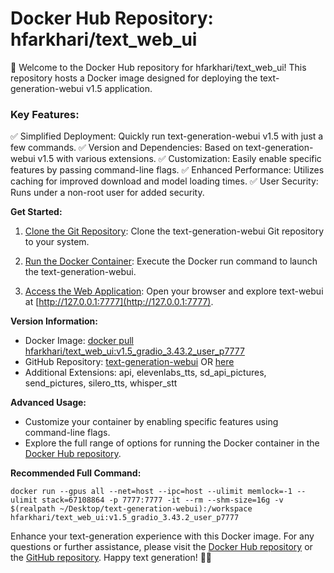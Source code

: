 # Docker Hub Repository: hfarkhari/text_web_ui

🚀 Welcome to the Docker Hub repository for hfarkhari/text_web_ui! This repository hosts a Docker image designed for deploying the text-generation-webui v1.5 application.

### Key Features:

✅ Simplified Deployment: Quickly run text-generation-webui v1.5 with just a few commands.
✅ Version and Dependencies: Based on text-generation-webui v1.5 with various extensions.
✅ Customization: Easily enable specific features by passing command-line flags.
✅ Enhanced Performance: Utilizes caching for improved download and model loading times.
✅ User Security: Runs under a non-root user for added security.

**Get Started:**

1. [Clone the Git Repository](https://github.com/oobabooga/text-generation-webui): Clone the text-generation-webui Git repository to your system.

2. [Run the Docker Container](https://hub.docker.com/r/hfarkhari/text_web_ui): Execute the Docker run command to launch the text-generation-webui.

3. [Access the Web Application](https://hub.docker.com/r/hfarkhari/text_web_ui): Open your browser and explore text-webui at [http://127.0.0.1:7777](http://127.0.0.1:7777).

**Version Information:**

- Docker Image: [docker pull hfarkhari/text_web_ui:v1.5_gradio_3.43.2_user_p7777](https://hub.docker.com/r/hfarkhari/text_web_ui)
- GitHub Repository: [text-generation-webui](https://github.com/HFarkhari/Text_Generation_WebUI) OR [here](https://github.com/oobabooga/text-generation-webui)
- Additional Extensions: api, elevenlabs_tts, sd_api_pictures, send_pictures, silero_tts, whisper_stt

**Advanced Usage:**

- Customize your container by enabling specific features using command-line flags.
- Explore the full range of options for running the Docker container in the [Docker Hub repository](https://hub.docker.com/r/hfarkhari/text_web_ui).

**Recommended Full Command:**

```shell
docker run --gpus all --net=host --ipc=host --ulimit memlock=-1 --ulimit stack=67108864 -p 7777:7777 -it --rm --shm-size=16g -v $(realpath ~/Desktop/text-generation-webui):/workspace hfarkhari/text_web_ui:v1.5_gradio_3.43.2_user_p7777
```

Enhance your text-generation experience with this Docker image. For any questions or further assistance, please visit the [Docker Hub repository](https://hub.docker.com/r/hfarkhari/text_web_ui) or the [GitHub repository](https://github.com/oobabooga/text-generation-webui). Happy text generation! 📝🎉
